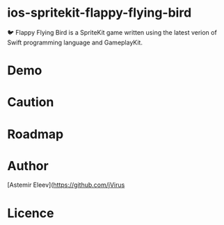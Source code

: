 # ios-spritekit-flappy-flying-bird
🐦 Flappy Flying Bird is a SpriteKit game written using the latest verion of Swift programming language and GameplayKit.

# Demo 

# Caution 

# Roadmap

# Author 
[Astemir Eleev](https://github.com/jVirus

# Licence

